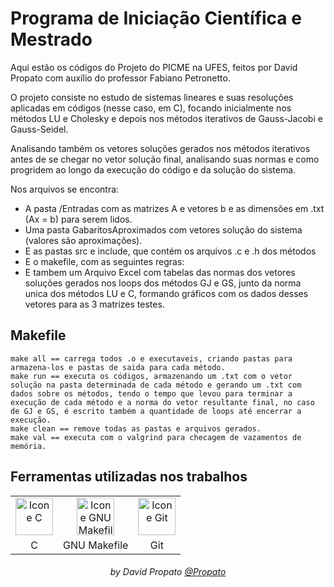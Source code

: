 # Programa de Iniciação Científica e Mestrado

Aqui estão os códigos do Projeto do PICME na UFES, feitos por David Propato com auxílio do professor Fabiano Petronetto.

O projeto consiste no estudo de sistemas lineares e suas resoluções aplicadas em códigos (nesse caso, em C), focando inicialmente nos métodos LU e Cholesky e depois nos métodos iterativos de Gauss-Jacobi e Gauss-Seidel.

Analisando também os vetores soluções gerados nos métodos iterativos antes de se chegar no vetor solução final, analisando suas normas e como progridem ao longo da execução do código e da solução do sistema.

Nos arquivos se encontra:

* A pasta /Entradas com as matrizes A e vetores b e as dimensões em .txt (Ax = b) para serem lidos.
* Uma pasta GabaritosAproximados com vetores solução do sistema (valores são aproximações).
* E as pastas src e include, que contém os arquivos .c e .h dos métodos
* E o makefile, com as seguintes regras:
* E tambem um Arquivo Excel com tabelas das normas dos vetores soluções gerados nos loops dos métodos GJ e GS, junto da norma unica dos métodos LU e C, formando gráficos com os dados desses vetores para as 3 matrizes testes.

## Makefile

```
make all == carrega todos .o e executaveis, criando pastas para armazena-los e pastas de saida para cada método.
make run == executa os códigos, armazenando um .txt com o vetor solução na pasta determinada de cada método e gerando um .txt com dados sobre os métodos, tendo o tempo que levou para terminar a execução de cada método e a norma do vetor resultante final, no caso de GJ e GS, é escrito também a quantidade de loops até encerrar a execução.
make clean == remove todas as pastas e arquivos gerados.
make val == executa com o valgrind para checagem de vazamentos de memória.
```

## Ferramentas utilizadas nos trabalhos

<table>
    <tr align="center">
         <td>
            <img alt="Icone C" title="C" height="60" src="https://user-images.githubusercontent.com/84464307/224509054-5fd43a1f-7330-4d0f-b066-25ff6df69f53.png">
         </td>
         <td>    
            <img alt="Icone GNU Makefile" title="GNU Makefile" height="60" src="https://user-images.githubusercontent.com/84464307/224509679-b957b786-f83a-403a-b088-7132a54bd024.svg">
         </td>
         <td>
            <img alt="Icone Git" title="Git" height="60" src="https://user-images.githubusercontent.com/84464307/224510001-3e60f54c-2a0a-4ae9-bee6-f5b10df9ecf1.svg">
         </td>
    </tr>
    <tr align="center">
        <td>
            C
        </td>
        <td>    
            GNU Makefile
        </td>
        <td>
            Git
        </td>
    </tr>
</table>

<h6 align="center">by David Propato <a href="https://github.com/Propato">@Propato</a></h6>
